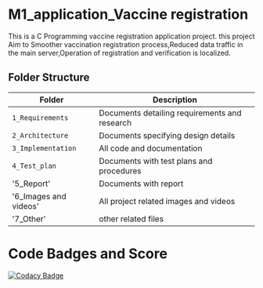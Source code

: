 # M1_application_Vaccine registration
This is a C Programming vaccine registration application project. this project  Aim to Smoother vaccination registration process,Reduced data traffic in the main server,Operation of registration and verification is localized.

## Folder Structure
|Folder             | Description |
|-------------------| -----------------------------------------|
| `1_Requirements`   | Documents detailing requirements and research|
| `2_Architecture`         | Documents specifying design details|
| `3_Implementation` | All code and documentation|
| `4_Test_plan`      | Documents with test plans and procedures|
| '5_Report'| Documents with report|
| '6_Images and videos'|All project related images and videos|
| '7_Other'| other related files|

# Code Badges and Score
[![Codacy Badge](https://app.codacy.com/project/badge/Grade/6d21b22934e04538b8cc874aae377644)](https://www.codacy.com/gh/premalathabt/M1_application_Vaccineregist/dashboard?utm_source=github.com&amp;utm_medium=referral&amp;utm_content=premalathabt/M1_application_Vaccineregist&amp;utm_campaign=Badge_Grade)
